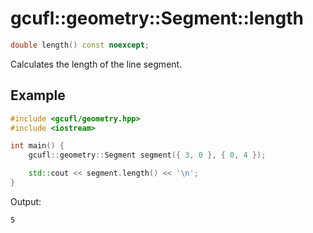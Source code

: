 # gcufl::geometry::Segment::length
```cpp
double length() const noexcept;
```
Calculates the length of the line segment.
## Example
```cpp
#include <gcufl/geometry.hpp>
#include <iostream>

int main() {
	gcufl::geometry::Segment segment({ 3, 0 }, { 0, 4 });

	std::cout << segment.length() << '\n';
}
```
Output:
```
5
```
